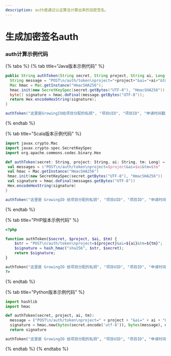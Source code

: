 ```yaml
---
description: auth是通过认证算法计算出来的加密签名。
---
```


# 生成加密签名auth

### auth计算示例代码

{% tabs %}
{% tab title="Java版本示例代码" %}
```java
public String authToken(String secret, String project, String ai, Long tm) throws Exception {
  String message = "POST\n/auth/token\nproject="+project+"&ai="+ai+"&tm="+tm;
  Mac hmac = Mac.getInstance("HmacSHA256");
  hmac.init(new SecretKeySpec(secret.getBytes("UTF-8"), "HmacSHA256"));
  byte[] signature = hmac.doFinal(message.getBytes("UTF-8"));
  return Hex.encodeHexString(signature);
}

authToken("这里是GrowingIO给项目分配的私钥", "项目UID", "项目ID", "申请时间戳")
```
{% endtab %}

{% tab title="Scala版本示例代码" %}
```scala
import javax.crypto.Mac
import javax.crypto.spec.SecretKeySpec
import org.apache.commons.codec.binary.Hex

def authToken(secret: String, project: String, ai: String, tm: Long) = {
 val messages = s"POST\n/auth/token\nproject=$project&ai=$ai&tm=$tm"
 val hmac = Mac.getInstance("HmacSHA256")
 hmac.init(new SecretKeySpec(secret.getBytes("UTF-8"), "HmacSHA256"))
 val signature = hmac.doFinal(messages.getBytes("UTF-8"))
 Hex.encodeHexString(signature)
}

authToken("这里是 GrowingIO 给项目分配的私钥", "项目UID", "项目ID", "申请时间戳")
```
{% endtab %}

{% tab title="PHP版本示例代码" %}
```php
<?php

function authToken($secret, $project, $ai, $tm) {
    $str = "POST\n/auth/token\nproject=${project}&ai=${ai}&tm=${tm}";
    $signature = hash_hmac("sha256", $str, $secret);
    return $signature;
}

authToken("这里是 GrowingIO 给项目分配的私钥", "项目UID", "项目ID", "申请时间戳")
?>
```
{% endtab %}

{% tab title="Python版本示例代码" %}
```python
import hashlib
import hmac

def authToken(secret, project, ai, tm):
  message = ("POST\n/auth/token\nproject=" + project + "&ai=" + ai + "&tm=" + tm).encode('utf-8')
  signature = hmac.new(bytes(secret.encode('utf-8')), bytes(message), digestmod=hashlib.sha256).hexdigest()
  return signature

authToken("这里是 GrowingIO 给项目分配的私钥", "项目UID", "项目ID", "申请时间戳")
```
{% endtab %}
{% endtabs %}



